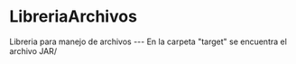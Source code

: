 # LibreriaArchivos
Libreria para manejo de archivos  ---
En la carpeta "target" se encuentra el archivo JAR/
